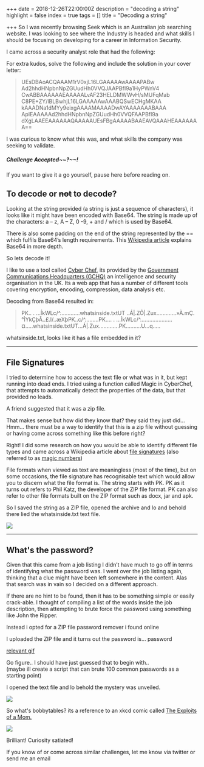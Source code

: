 +++
date = 2018-12-26T22:00:00Z
description = "decoding a string"
highlight = false
index = true
tags = []
title = "Decoding a string"

+++
So I was recently browsing Seek which is an Australian job searching website. I was looking to see where the Industry is headed and what skills I should be focusing on developing for a career in Information Security.

I came across a security analyst role that had the following:

For extra kudos, solve the following and include the solution in your cover letter:

> UEsDBAoACQAAAM1rV0xjL16LGAAAAAwAAAAPABw
> Ad2hhdHNpbnNpZGUudHh0VVQJAAPBfI9a1HyPWnV4
> CwABBAAAAAAEAAAAALvAF23HELDMWWvH/sMUFqMab
> C8PE+ZY/lBLBwhjL16LGAAAAAwAAABQSwECHgMKAA
> kAAADNa1dMYy9eixgAAAAMAAAADwAYAAAAAAABAAA
> ApIEAAAAAd2hhdHNpbnNpZGUudHh0VVQFAAPBfI9a
> dXgLAAEEAAAAAAQAAAAAUEsFBgAAAAABAAEAVQAAAHEAAAAAAA==

I was curious to know what this was, and what skills the company was seeking to validate.

##### Challenge Accepted\~\~?\~\~!

If you want to give it a go yourself, pause here before reading on.

## To decode or ~~not~~ to decode?

Looking at the string provided (a string is just a sequence of characters), it looks like it might have been encoded with Base64. The string is made up of the characters: a – z, A – Z, 0 -9, + and / which is used by Base64.

There is also some padding on the end of the string represented by the == which fulfils Base64’s length requirements. This [Wikipedia article](https://en.wikipedia.org/wiki/Base64) explains Base64 in more depth.

So lets decode it!

I like to use a tool called [Cyber Chef](https://gchq.github.io/CyberChef/), its provided by the [Government Communications Headquarters (GCHQ)](https://www.gchq.gov.uk/) an intelligence and security organisation in the UK. Its a web app that has a number of different tools covering encryption, encoding, compression, data analysis etc.

Decoding from Base64 resulted in:

> PK..
> .	...ÍkWLc/^.............whatsinside.txtUT	..Á|.ZÔ|.Zux.............»À.mÇ.°ÌYkÇþÃ..£.l/..æXþPK..c/^.........PK....
> .	...ÍkWLc/^.....................¤.....whatsinside.txtUT...Á|.Zux.............PK..........U...q.....

whatsinside.txt, looks like it has a file embedded in it?

***

## File Signatures

I tried to determine how to access the text file or what was in it, but kept running into dead ends. I tried using a function called Magic in CyberChef, that attempts to automatically detect the properties of the data, but that provided no leads.

A friend suggested that it was a zip file.

That makes sense but how did they know that? they said they just did…
Hmm… there must be a way to identify that this is a zip file without guessing or having come across something like this before right?

Right! I did some research on how you would be able to identify different file types and came across a Wikipedia article about [file signatures](https://en.wikipedia.org/wiki/List_of_file_signatures) (also referred to as [magic numbers](https://en.wikipedia.org/wiki/Magic_number_(programming)))

File formats when viewed as text are meaningless (most of the time), but on some occasions, the file signature has recognisable text which would allow you to discern what the file format is. The string starts with PK. PK as it turns out refers to Phil Katz, the developer of the ZIP file format.
PK can also refer to other file formats built on the ZIP format such as docx, jar and apk.

So I saved the string as a ZIP file, opened the archive and lo and behold there lied the whatsinside.txt text file.

![](/uploads/passwordneeded.png)

***

## What's the password?

Given that this came from a job listing I didn’t have much to go off in terms of identifying what the password was.
I went over the job listing again, thinking that a clue might have been left somewhere in the content.
Alas that search was in vain so I decided on a different approach.

If there are no hint to be found, then it has to be something simple or easily crack-able. I thought of compiling a list of the words inside the job description, then attempting to brute force the password using something like John the Ripper.

Instead i opted for a ZIP file password remover i found online

I uploaded the ZIP file and it turns out the password is… password

[relevant gif](https://media.giphy.com/media/12Wg70eAHyifPW/giphy.gif)

Go figure.. I should have just guessed that to begin with..  
(maybe ill create a script that can brute 100 common passwords as a starting point)

I opened the text file and lo behold the mystery was unveiled.

![](/uploads/whatsinside.png)

So what's bobbytables? its a reference to an xkcd comic called [The Exploits of a Mom.](https://xkcd.com/327/)

![](/uploads/exploits_of_a_mom.png)

Brilliant! Curiosity satiated!

If you know of or come across similar challenges, let me know via twitter or send me an email